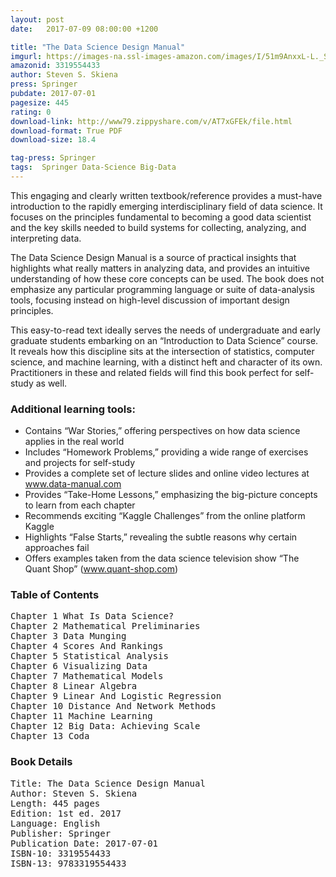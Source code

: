 ```yaml
---
layout: post
date:   2017-07-09 08:00:00 +1200

title: "The Data Science Design Manual"
imgurl: https://images-na.ssl-images-amazon.com/images/I/51m9AnxxL-L._SL200_.jpg
amazonid: 3319554433
author: Steven S. Skiena
press: Springer
pubdate: 2017-07-01
pagesize: 445
rating: 0
download-link: http://www79.zippyshare.com/v/AT7xGFEk/file.html
download-format: True PDF
download-size: 18.4

tag-press: Springer
tags:  Springer Data-Science Big-Data
---
```


This engaging and clearly written textbook/reference provides a must-have introduction to the rapidly emerging interdisciplinary field of data science. It focuses on the principles fundamental to becoming a good data scientist and the key skills needed to build systems for collecting, analyzing, and interpreting data.

The Data Science Design Manual is a source of practical insights that highlights what really matters in analyzing data, and provides an intuitive understanding of how these core concepts can be used. The book does not emphasize any particular programming language or suite of data-analysis tools, focusing instead on high-level discussion of important design principles.

This easy-to-read text ideally serves the needs of undergraduate and early graduate students embarking on an “Introduction to Data Science” course. It reveals how this discipline sits at the intersection of statistics, computer science, and machine learning, with a distinct heft and character of its own. Practitioners in these and related fields will find this book perfect for self-study as well.

### Additional learning tools:

- Contains “War Stories,” offering perspectives on how data science applies in the real world
- Includes “Homework Problems,” providing a wide range of exercises and projects for self-study
- Provides a complete set of lecture slides and online video lectures at www.data-manual.com
- Provides “Take-Home Lessons,” emphasizing the big-picture concepts to learn from each chapter
- Recommends exciting “Kaggle Challenges” from the online platform Kaggle
- Highlights “False Starts,” revealing the subtle reasons why certain approaches fail
- Offers examples taken from the data science television show “The Quant Shop” (www.quant-shop.com)

### Table of Contents
<pre>
Chapter 1 What Is Data Science?
Chapter 2 Mathematical Preliminaries
Chapter 3 Data Munging
Chapter 4 Scores And Rankings
Chapter 5 Statistical Analysis
Chapter 6 Visualizing Data
Chapter 7 Mathematical Models
Chapter 8 Linear Algebra
Chapter 9 Linear And Logistic Regression
Chapter 10 Distance And Network Methods
Chapter 11 Machine Learning
Chapter 12 Big Data: Achieving Scale
Chapter 13 Coda
</pre>

### Book Details
<pre>
Title: The Data Science Design Manual
Author: Steven S. Skiena
Length: 445 pages
Edition: 1st ed. 2017
Language: English
Publisher: Springer
Publication Date: 2017-07-01
ISBN-10: 3319554433
ISBN-13: 9783319554433
</pre>
